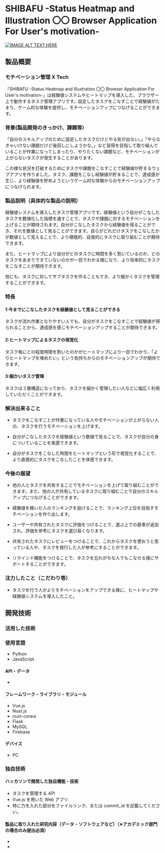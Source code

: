 # SHIBAFU -Status Heatmap and Illustration 〇〇 Browser Application For User's motivation-

[![IMAGE ALT TEXT HERE](https://jphacks.com/wp-content/uploads/2020/09/JPHACKS2020_ogp.jpg)](https://www.youtube.com/watch?v=G5rULR53uMk)

## 製品概要

### モチベーション管理 X Tech

「SHIBAFU -Status Heatmap and Illustration 〇〇 Browser Application For User's motivation-」は経験値システムやヒートマップを導入した、ブラウザー上で動作するタスク管理アプリです。設定したタスクをこなすことで経験値がたまり、ゲーム的な体験を提供し、モチベーションアップにつなげることができます。

### 背景(製品開発のきっかけ、課題等）

「自分のスキルアップのために設定したタスクだけどやる気が出ない。」「やらなきゃいけない課題だけど後回しにしようかな。」など習得を目指して取り組んでいることが作業になってしまったり、やりたくない課題など、モチベーションが上がらないタスクが発生することがあります。

この様な状況を打破するためにタスクや課題をこなすことで経験値が貯まるウェブアプリを作りました。タスク、課題をこなし経験値が貯まることで、達成感が生じ、より経験値を貯めようというゲーム的な体験からのモチベーションアップにつなげられます。

### 製品説明（具体的な製品の説明）

経験値システムを導入したタスク管理アプリです。経験値という自分がこなしたタスクを数値化した指標を通すことで、タスクや課題に対するモチベーションを上げることが期待されます。自分がこなしたタスクから経験値を得ることができ、それを数値として見ることができます。自らがどれだけタスクをこなしたかが数値として見えることで、より積極的、自発的にタスクに取り組むことが期待できます。

また、ヒートマップにより自分がどのタスクに時間を多く割いているのか、どのタスクをあまりできていないのかが一目でわかる様になり、より効率的にタスクをこなすことが期待できます。

他にも、タスクに対してサブタスクを作ることもでき、より細かくタスクを管理することができます。

### 特長

#### 1:今までにこなしたタスクを経験値として見ることができる

タスクが流れ作業となりやすい人でも、自分がタスクをこなすことで経験値が得られることから、達成感を感じモチベーションアップすることが期待できます。

#### 2:ヒートマップによるタスクの視覚化

タスク毎にどの程度時間を割いたのかがヒートマップにより一目でわかり、「よりヒートマップを埋めたい」という気持ちからのモチベーションアップが期待できます。

#### 3:細かいタスク管理

タスクは３層構造になっており、タスクを細かく管理したい人などに幅広く利用していただくことができます。

### 解決出来ること

- タスクをこなすことが作業になっている人やモチベーションが上がらない人の、タスクを行うモチベーションを上げます。

- 自分がこなしたタスクを経験値という数値で見ることで、タスクが自分の身についていることを実感できます。

- 自分がタスクをこなした時間をヒートマップという形で視覚化することで、より直感的にタスクをこなしたことを体感できます。

### 今後の展望

- 他の人とタスクを共有することでモチベーションを上げて取り組むことができます。また、他の人が共有しているタスクに取り組むことで自分のスキルアップにつなげることができます。

- 経験値を稼いだ人のランキングを設けることで、ランキング上位を目指すモチベーションを作り出します。

- ユーザーや共有されたタスクに評価をつけることで、選ぶ上での基準が追加され、評価を参考にタスクを選び易くなります。

- 共有されたタスクにレビューをつけることで、これからタスクを使おうと思っている人や、タスクを発行した人が参考にすることができます。

- リマインド機能をつけることで、タスクを忘れがちな人でもこなせる様にサポートすることができます。

### 注力したこと（こだわり等）

- タスクを行う人がよりモチベーションをアップできる様に、ヒートマップや経験値システムを導入したこと。

## 開発技術

### 活用した技術

### 使用言語

- Python
- JavaScript

#### API・データ

-

#### フレームワーク・ライブラリ・モジュール

- Vue.js
- Nuxt.js
- nuxt-coreui
- Flask
- MySQL
- Firebase

#### デバイス

- PC

### 独自技術

#### ハッカソンで開発した独自機能・技術

- タスクを管理する API
- Vue.js を用いた Web アプリ
- 特に力を入れた部分をファイルリンク、または commit_id を記載してください。

#### 製品に取り入れた研究内容（データ・ソフトウェアなど）（※アカデミック部門の場合のみ提出必須）

-
-
